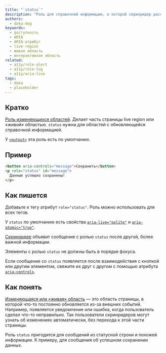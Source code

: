 ```yaml
---
title: "`status`"
description: "Роль для справочной информации, о которой скринридер расскажет пользователям не сразу."
authors:
  - doka-dog
keywords:
  - доступность
  - ARIA
  - ARIA-атрибут
  - live region
  - живая область
  - интерактивная область
related:
  - a11y/role-alert
  - a11y/role-log
  - a11y/aria-live
tags:
  - doka
  - placeholder
---
```


## Кратко

[Роль изменяющихся областей](/a11y/aria-roles/#roli-izmenyayushchihsya-oblastey). Делает часть страницы live region или «живой» областью. `status` нужна для областей с обновляющейся справочной информацией.

У [`<output>`](/html/output/) эта роль есть по умолчанию.

## Пример

```html
<button aria-controls="message">Сохранить</button>
<p role="status" id="message">
  Данные успешно сохранены!
</p>
```

## Как пишется

Добавьте к тегу атрибут `role="status"`. Роль можно использовать для всех тегов.

У `status` по умолчанию есть свойства [`aria-live="polite"`](/a11y/aria-live/) и [`aria-atomic="true"`](/a11y/aria-atomic/).

[Скринридер](/a11y/screenreaders/) объявит сообщение с ролью `status` после другой, более важной информации.

Элементы с ролью `status` не должны быть в порядке фокуса.

Если сообщение со `status` появляется после взаимодействия с кнопкой или другим элементом, свяжите их друг с другом с помощью атрибута [`aria-controls`](/a11y/aria-controls/).

## Как понять

[Изменяющаяся или «живая» область](/a11y/live-region/) — это область страницы, в которой что-то постоянно обновляется из-за внешних событий. Например, появляется уведомление или ошибка, когда пользователь сделал что-то неправильно. Так пользователи скринридеров могут узнать об изменениях автоматически, без перехода к этой части страницы.

Роль `status` пригодится для сообщений из статусной строки и похожей информации. К примеру, для сообщения об успешном сохранении данных.
